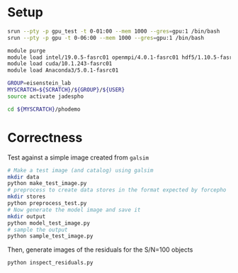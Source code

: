 # Setup
```bash
srun --pty -p gpu_test -t 0-01:00 --mem 1000 --gres=gpu:1 /bin/bash
srun --pty -p gpu -t 0-06:00 --mem 1000 --gres=gpu:1 /bin/bash

module purge
module load intel/19.0.5-fasrc01 openmpi/4.0.1-fasrc01 hdf5/1.10.5-fasrc01
module load cuda/10.1.243-fasrc01
module load Anaconda3/5.0.1-fasrc01

GROUP=eisenstein_lab
MYSCRATCH=${SCRATCH}/${GROUP}/${USER}
source activate jadespho

cd ${MYSCRATCH}/phodemo
```

# Correctness

Test against a simple image created from `galsim`

```sh
# Make a test image (and catalog) using galsim
mkdir data
python make_test_image.py
# preprocess to create data stores in the format expected by forcepho
mkdir stores
python preprocess_test.py
# Now generate the model image and save it
mkdir output
python model_test_image.py
# sample the output
python sample_test_image.py
```

Then, generate images of the residuals for the S/N=100 objects
```
python inspect_residuals.py
```